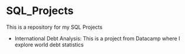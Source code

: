 # SQL_Projects

This is a repository for my SQL Projects

* International Debt Analysis: This is a project from Datacamp where I explore world debt statistics
